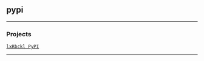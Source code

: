 ## pypi

---

### Projects
[`lxRbckl PyPI`](https://github.com/lxRbckl/lxRbckl/blob/PyPI/README.md)

---